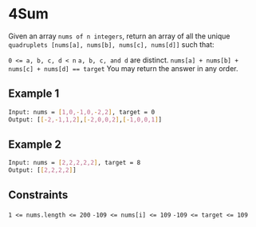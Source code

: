 # 4Sum

Given an array `nums of n integers`, return an array of all the unique `quadruplets [nums[a], nums[b], nums[c], nums[d]]` such that:

`0 <= a, b, c, d < n`
`a, b, c, and d` are distinct.
`nums[a] + nums[b] + nums[c] + nums[d] == target`
You may return the answer in any order.

## Example 1

```bash
Input: nums = [1,0,-1,0,-2,2], target = 0
Output: [[-2,-1,1,2],[-2,0,0,2],[-1,0,0,1]]
```

## Example 2

```bash
Input: nums = [2,2,2,2,2], target = 8
Output: [[2,2,2,2]]
```

## Constraints

`1 <= nums.length <= 200`
`-109 <= nums[i] <= 109`
`-109 <= target <= 109`
